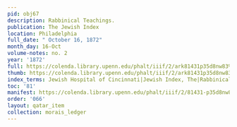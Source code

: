 ```yaml
---
pid: obj67
description: Rabbinical Teachings.
publication: The Jewish Index
location: Philadelphia
full_date: " October 16, 1872"
month_day: 16-Oct
volume-notes: no. 2
year: '1872'
full: https://colenda.library.upenn.edu/phalt/iiif/2/ark81431p35d8nw83%2FSHA256E-s7683873--bf3c6869da613bc9b144a07004cd48ae44d420f549f3975982e730a97e1cb1e8.jpeg/full/3500,/0/default.jpg
thumb: https://colenda.library.upenn.edu/phalt/iiif/2/ark81431p35d8nw83%2FSHA256E-s7683873--bf3c6869da613bc9b144a07004cd48ae44d420f549f3975982e730a97e1cb1e8.jpeg/full/!200,200/0/default.jpg
index_terms: Jewish Hospital of Cincinnati|Jewish Index, The|Rabbinical Teachings
toc: '81'
manifest: https://colenda.library.upenn.edu/phalt/iiif/2/81431-p35d8nw83/manifest
order: '066'
layout: qatar_item
collection: morais_ledger
---
```

